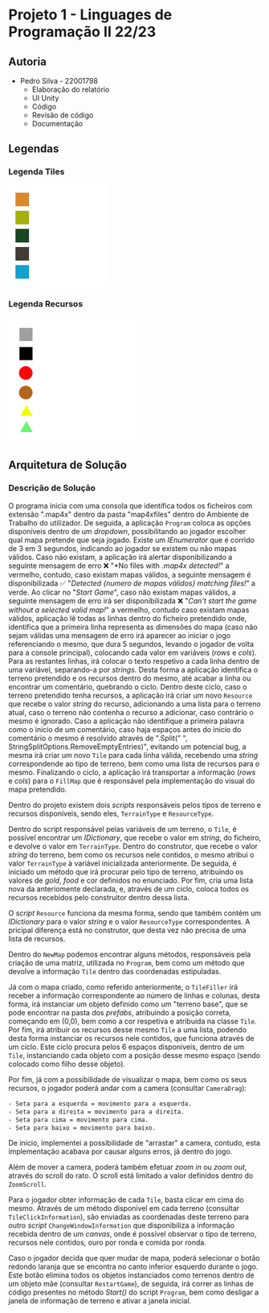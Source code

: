# Projeto 1 - Linguages de Programação II 22/23
## Autoria
- Pedro Silva - 22001798
    - Elaboração do relatório
    - UI Unity
    - Código
    - Revisão de código
    - Documentação

## Legendas
### Legenda Tiles
![alt text](Images/Tiles.png)
### Legenda Recursos
![alt text](Images/Resources.png)

## Arquitetura de Solução
### Descrição de Solução
O programa inicia com uma consola que identifica todos os ficheiros com extensão ".map4x" dentro da pasta "map4xfiles" dentro do Ambiente de Trabalho do utilizador. De seguida, a aplicação `Program` coloca as opções disponíveis dentro de um *dropdown*, possibilitando ao jogador escolher qual mapa pretende que seja jogado. Existe um *IEnumerator* que é corrido de 3 em 3 segundos, indicando ao jogador se existem ou não mapas válidos. Caso não existam, a aplicação irá alertar disponibilizando a seguinte mensagem de erro :x: "*No files with *.map4x detected!*" a vermelho, contudo, caso existam mapas válidos, a seguinte mensagem é disponibilizada :white_check_mark: "*Detected {numero de mapas válidos} matching files!*" a verde.
Ao clicar no "*Start Game*", caso não existam mapas válidos, a seguinte mensagem de erro irá ser disponibilizada :x: "*Can't start the game without a selected valid map!*" a vermelho, contudo caso existam mapas válidos, aplicação lê todas as linhas dentro do ficheiro pretendido onde, identifica que a primeira linha representa as dimensões do mapa (caso não sejam válidas uma mensagem de erro irá aparecer ao iniciar o jogo referenciando o mesmo, que dura 5 segundos, levando o jogador de volta para a console principal), colocando cada valor em variáveis (*rows* e *cols*). Para as restantes linhas, irá colocar o texto respetivo a cada linha dentro de uma variável, separando-a por *strings*. Desta forma a aplicação identifica o terreno pretendido e os recursos dentro do mesmo, até acabar a linha ou encontrar um comentário, quebrando o ciclo.
Dentro deste ciclo, caso o terreno pretendido tenha recursos, a aplicação irá criar um novo `Resource` que recebe o valor *string* do recurso, adicionando a uma lista para o terreno atual, caso o terreno não contenha o recurso a adicionar, caso contrário o mesmo é ignorado.
Caso a aplicação não identifique a primeira palavra como o inicio de um comentário, caso haja espaços antes do inicio do comentário o mesmo é resolvido através de ".Split(" ", StringSplitOptions.RemoveEmptyEntries)", evitando um potencial bug, a mesma irá criar um novo `Tile` para cada linha válida, recebendo uma *string* correspondende ao tipo de terreno, bem como uma lista de recursos para o mesmo.
Finalizando o ciclo, a aplicação irá transportar a informação (*rows* e *cols*) para o `FillMap` que é responsável pela implementação do visual do mapa pretendido.

Dentro do projeto existem dois *scripts* responsáveis pelos tipos de terreno e recursos disponíveis, sendo eles, `TerrainType` e `ResourceType`.

Dentro do script responsável pelas variáveis de um terreno, o `Tile`, é possível encontrar um *IDictionary*, que recebe o valor em *string*, do ficheiro, e devolve o valor em `TerrainType`. Dentro do construtor, que recebe o valor *string* do terreno, bem como os recursos nele contidos, o mesmo atribui o valor `TerrainType` à variável inicializada anteriormente. De seguida, é iniciado um método que irá procurar pelo tipo de terreno, atribuindo os valores de *gold*, *food* e cor definidos no enunciado. Por fim, cria uma lista nova da anteriomente declarada, e, através de um ciclo, coloca todos os recursos recebidos pelo construitor dentro dessa lista.

O *script* `Resource` funciona da mesma forma, sendo que também contém um *IDictionary* para o valor *string* e o valor `ResourceType` correspondentes. A pricipal diferença está no construtor, que desta vez não precisa de uma lista de recursos. 

Dentro do `NewMap` podemos encontrar alguns métodos, responsáveis pela criação de uma matriz, utilizada no `Program`, bem como um método que devolve a informação `Tile` dentro das coordenadas estipuladas.

Já com o mapa criado, como referido anteriormente, o `TileFiller` irá receber a informação correspondente ao número de linhas e colunas, desta forma, irá instanciar um objeto definido como um "terreno base", que se pode encontrar na pasta dos *prefabs*, atribuindo a posição correta, começando em (0,0), bem como a cor respetiva e atribuida na classe `Tile`. Por fim, irá atribuir os recursos desse mesmo `Tile` a uma lista, podendo desta forma instanciar os recursos nele contidos, que funciona através de um ciclo. Este ciclo procura pelos 6 espaços disponiveis, dentro de um `Tile`, instanciando cada objeto com a posição desse mesmo espaço (sendo colocado como filho desse objeto).

Por fim, já com a possibilidade de visualizar o mapa, bem como os seus recursos, o jogador poderá andar com a camera (consultar `CameraDrag`):

    - Seta para a esquerda = movimento para a esquerda.
    - Seta para a direita = movimento para a direita.
    - Seta para cima = movimento para cima.
    - Seta para baixo = movimento para baixo.
De inicio, implementei a possibilidade de "arrastar" a camera, contudo, esta implementação acabava por causar alguns erros, já dentro do jogo.

Além de mover a camera, poderá também efetuar *zoom in* ou *zoom out*, através do scroll do rato. O scroll está limitado a valor definidos dentro do `ZoomScroll`.

Para o jogador obter informação de cada `Tile`, basta clicar em cima do mesmo. Através de um método disponível em cada terreno (consultar `TileClickInformation`), são enviadas as coordenadas deste terreno para outro *script* `ChangeWindowInformation` que disponibiliza a informação recebida dentro de um *canvas*, onde é possível observar o tipo de terreno, recursos nele contidos, ouro por ronda e comida por ronda.

Caso o jogador decida que quer mudar de mapa, poderá selecionar o botão redondo laranja que se encontra no canto inferior esquerdo durante o jogo. Este botão elimina todos os objetos instanciados como terrenos dentro de um objeto mãe (consultar `RestartGame`), de seguida, irá correr as linhas de código presentes no método *Start()* do script `Program`, bem como desligar a janela de informação de terreno e ativar a janela inicial. 

